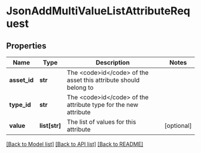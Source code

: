 # JsonAddMultiValueListAttributeRequest

## Properties
Name | Type | Description | Notes
------------ | ------------- | ------------- | -------------
**asset_id** | **str** | The &lt;code&gt;id&lt;/code&gt; of the asset this attribute should belong to | 
**type_id** | **str** | The &lt;code&gt;id&lt;/code&gt; of the attribute type for the new attribute | 
**value** | **list[str]** | The list of values for this attribute | [optional] 

[[Back to Model list]](../README.md#documentation-for-models) [[Back to API list]](../README.md#documentation-for-api-endpoints) [[Back to README]](../README.md)


